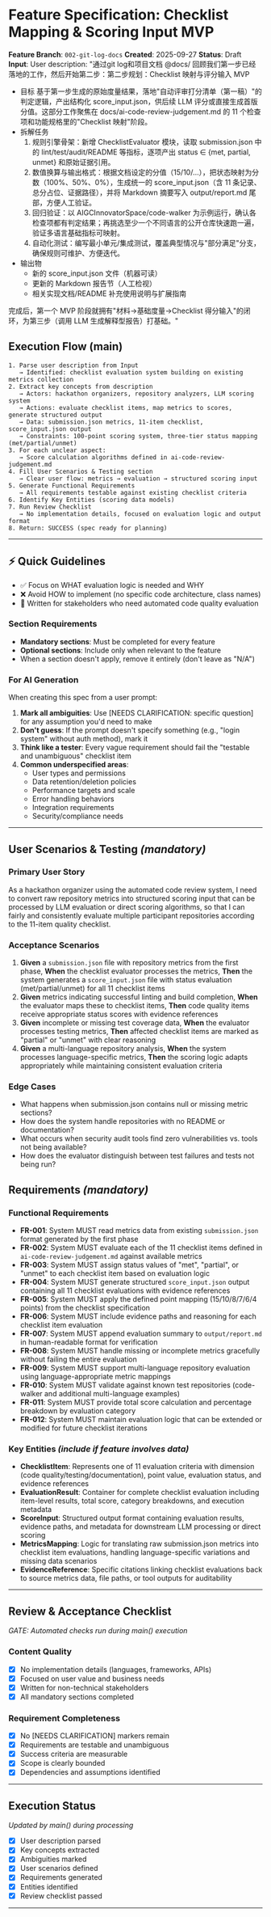 # Feature Specification: Checklist Mapping & Scoring Input MVP

**Feature Branch**: `002-git-log-docs`
**Created**: 2025-09-27
**Status**: Draft
**Input**: User description: "通过git log和项目文档 @docs/ 回顾我们第一步已经落地的工作，然后开始第二步：第二步规划：Checklist 映射与评分输入 MVP

  - 目标
    基于第一步生成的原始度量结果，落地"自动评审打分清单（第一稿）"的判定逻辑，产出结构化 score_input.json，供后续 LLM 评分或直接生成首版分值。这部分工作聚焦在 docs/ai-code-review-judgement.md 的 11 个检查项和功能规格里的"Checklist 映射"阶段。
  - 拆解任务
      1. 规则引擎骨架：新增 ChecklistEvaluator 模块，读取 submission.json 中的 lint/test/audit/README 等指标，逐项产出 status ∈ {met, partial, unmet} 和原始证据引用。
      2. 数值换算与输出格式：根据文档设定的分值（15/10/...），把状态映射为分数（100%、50%、0%），生成统一的 score_input.json（含 11 条记录、总分占位、证据路径），并将 Markdown 摘要写入 output/report.md 尾部，方便人工验证。
      3. 回归验证：以 AIGCInnovatorSpace/code-walker 为示例运行，确认各检查项都有判定结果；再挑选至少一个不同语言的公开仓库快速跑一遍，验证多语言基础指标可映射。
      4. 自动化测试：编写最小单元/集成测试，覆盖典型情况与"部分满足"分支，确保规则可维护、方便迭代。
  - 输出物
      - 新的 score_input.json 文件（机器可读）
      - 更新的 Markdown 报告节（人工检视）
      - 相关实现文档/README 补充使用说明与扩展指南

  完成后，第一个 MVP 阶段就拥有"材料→基础度量→Checklist 得分输入"的闭环，为第三步（调用 LLM 生成解释型报告）打基础。"

## Execution Flow (main)
```
1. Parse user description from Input
   → Identified: checklist evaluation system building on existing metrics collection
2. Extract key concepts from description
   → Actors: hackathon organizers, repository analyzers, LLM scoring system
   → Actions: evaluate checklist items, map metrics to scores, generate structured output
   → Data: submission.json metrics, 11-item checklist, score_input.json output
   → Constraints: 100-point scoring system, three-tier status mapping (met/partial/unmet)
3. For each unclear aspect:
   → Score calculation algorithms defined in ai-code-review-judgement.md
4. Fill User Scenarios & Testing section
   → Clear user flow: metrics → evaluation → structured scoring input
5. Generate Functional Requirements
   → All requirements testable against existing checklist criteria
6. Identify Key Entities (scoring data models)
7. Run Review Checklist
   → No implementation details, focused on evaluation logic and output format
8. Return: SUCCESS (spec ready for planning)
```

---

## ⚡ Quick Guidelines
- ✅ Focus on WHAT evaluation logic is needed and WHY
- ❌ Avoid HOW to implement (no specific code architecture, class names)
- 👥 Written for stakeholders who need automated code quality evaluation

### Section Requirements
- **Mandatory sections**: Must be completed for every feature
- **Optional sections**: Include only when relevant to the feature
- When a section doesn't apply, remove it entirely (don't leave as "N/A")

### For AI Generation
When creating this spec from a user prompt:
1. **Mark all ambiguities**: Use [NEEDS CLARIFICATION: specific question] for any assumption you'd need to make
2. **Don't guess**: If the prompt doesn't specify something (e.g., "login system" without auth method), mark it
3. **Think like a tester**: Every vague requirement should fail the "testable and unambiguous" checklist item
4. **Common underspecified areas**:
   - User types and permissions
   - Data retention/deletion policies  
   - Performance targets and scale
   - Error handling behaviors
   - Integration requirements
   - Security/compliance needs

---

## User Scenarios & Testing *(mandatory)*

### Primary User Story
As a hackathon organizer using the automated code review system, I need to convert raw repository metrics into structured scoring input that can be processed by LLM evaluation or direct scoring algorithms, so that I can fairly and consistently evaluate multiple participant repositories according to the 11-item quality checklist.

### Acceptance Scenarios
1. **Given** a `submission.json` file with repository metrics from the first phase, **When** the checklist evaluator processes the metrics, **Then** the system generates a `score_input.json` file with status evaluation (met/partial/unmet) for all 11 checklist items
2. **Given** metrics indicating successful linting and build completion, **When** the evaluator maps these to checklist items, **Then** code quality items receive appropriate status scores with evidence references
3. **Given** incomplete or missing test coverage data, **When** the evaluator processes testing metrics, **Then** affected checklist items are marked as "partial" or "unmet" with clear reasoning
4. **Given** a multi-language repository analysis, **When** the system processes language-specific metrics, **Then** the scoring logic adapts appropriately while maintaining consistent evaluation criteria

### Edge Cases
- What happens when submission.json contains null or missing metric sections?
- How does the system handle repositories with no README or documentation?
- What occurs when security audit tools find zero vulnerabilities vs. tools not being available?
- How does the evaluator distinguish between test failures and tests not being run?

## Requirements *(mandatory)*

### Functional Requirements
- **FR-001**: System MUST read metrics data from existing `submission.json` format generated by the first phase
- **FR-002**: System MUST evaluate each of the 11 checklist items defined in `ai-code-review-judgement.md` against available metrics
- **FR-003**: System MUST assign status values of "met", "partial", or "unmet" to each checklist item based on evaluation logic
- **FR-004**: System MUST generate structured `score_input.json` output containing all 11 checklist evaluations with evidence references
- **FR-005**: System MUST apply the defined point mapping (15/10/8/7/6/4 points) from the checklist specification
- **FR-006**: System MUST include evidence paths and reasoning for each checklist item evaluation
- **FR-007**: System MUST append evaluation summary to `output/report.md` in human-readable format for verification
- **FR-008**: System MUST handle missing or incomplete metrics gracefully without failing the entire evaluation
- **FR-009**: System MUST support multi-language repository evaluation using language-appropriate metric mappings
- **FR-010**: System MUST validate against known test repositories (code-walker and additional multi-language examples)
- **FR-011**: System MUST provide total score calculation and percentage breakdown by evaluation category
- **FR-012**: System MUST maintain evaluation logic that can be extended or modified for future checklist iterations

### Key Entities *(include if feature involves data)*
- **ChecklistItem**: Represents one of 11 evaluation criteria with dimension (code quality/testing/documentation), point value, evaluation status, and evidence references
- **EvaluationResult**: Container for complete checklist evaluation including item-level results, total score, category breakdowns, and execution metadata
- **ScoreInput**: Structured output format containing evaluation results, evidence paths, and metadata for downstream LLM processing or direct scoring
- **MetricsMapping**: Logic for translating raw submission.json metrics into checklist item evaluations, handling language-specific variations and missing data scenarios
- **EvidenceReference**: Specific citations linking checklist evaluations back to source metrics data, file paths, or tool outputs for auditability

---

## Review & Acceptance Checklist
*GATE: Automated checks run during main() execution*

### Content Quality
- [x] No implementation details (languages, frameworks, APIs)
- [x] Focused on user value and business needs
- [x] Written for non-technical stakeholders
- [x] All mandatory sections completed

### Requirement Completeness
- [x] No [NEEDS CLARIFICATION] markers remain
- [x] Requirements are testable and unambiguous
- [x] Success criteria are measurable
- [x] Scope is clearly bounded
- [x] Dependencies and assumptions identified

---

## Execution Status
*Updated by main() during processing*

- [x] User description parsed
- [x] Key concepts extracted
- [x] Ambiguities marked
- [x] User scenarios defined
- [x] Requirements generated
- [x] Entities identified
- [x] Review checklist passed

---
